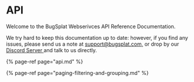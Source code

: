 # API

Welcome to the BugSplat Webserivces API Reference Documentation.

We try hard to keep this documentation up to date: however, if you find any issues, please send us a note at [support@bugsplat.com,](mailto:support@bugsplat.com) or drop by our [Discord Server ](https://discord.gg/K4KjjRV5ve)and talk to us directly.

{% page-ref page="api.md" %}

{% page-ref page="paging-filtering-and-grouping.md" %}



